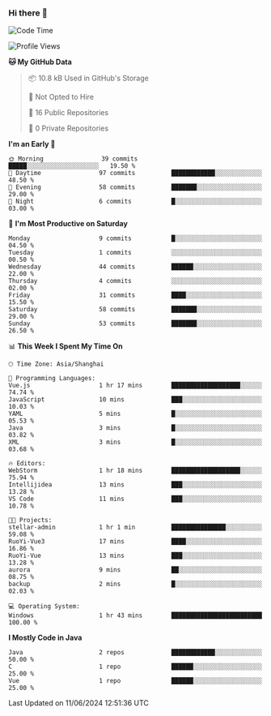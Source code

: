 ### Hi there 👋
<!--START_SECTION:waka-->
![Code Time](http://img.shields.io/badge/Code%20Time-373%20hrs%2010%20mins-blue)

![Profile Views](http://img.shields.io/badge/Profile%20Views-0-blue)

**🐱 My GitHub Data** 

> 📦 10.8 kB Used in GitHub's Storage 
 > 
> 🚫 Not Opted to Hire
 > 
> 📜 16 Public Repositories 
 > 
> 🔑 0 Private Repositories 
 > 
**I'm an Early 🐤** 

```text
🌞 Morning                39 commits          █████░░░░░░░░░░░░░░░░░░░░   19.50 % 
🌆 Daytime                97 commits          ████████████░░░░░░░░░░░░░   48.50 % 
🌃 Evening                58 commits          ███████░░░░░░░░░░░░░░░░░░   29.00 % 
🌙 Night                  6 commits           █░░░░░░░░░░░░░░░░░░░░░░░░   03.00 % 
```
📅 **I'm Most Productive on Saturday** 

```text
Monday                   9 commits           █░░░░░░░░░░░░░░░░░░░░░░░░   04.50 % 
Tuesday                  1 commits           ░░░░░░░░░░░░░░░░░░░░░░░░░   00.50 % 
Wednesday                44 commits          ██████░░░░░░░░░░░░░░░░░░░   22.00 % 
Thursday                 4 commits           ░░░░░░░░░░░░░░░░░░░░░░░░░   02.00 % 
Friday                   31 commits          ████░░░░░░░░░░░░░░░░░░░░░   15.50 % 
Saturday                 58 commits          ███████░░░░░░░░░░░░░░░░░░   29.00 % 
Sunday                   53 commits          ███████░░░░░░░░░░░░░░░░░░   26.50 % 
```


📊 **This Week I Spent My Time On** 

```text
🕑︎ Time Zone: Asia/Shanghai

💬 Programming Languages: 
Vue.js                   1 hr 17 mins        ███████████████████░░░░░░   74.74 % 
JavaScript               10 mins             ███░░░░░░░░░░░░░░░░░░░░░░   10.03 % 
YAML                     5 mins              █░░░░░░░░░░░░░░░░░░░░░░░░   05.53 % 
Java                     3 mins              █░░░░░░░░░░░░░░░░░░░░░░░░   03.82 % 
XML                      3 mins              █░░░░░░░░░░░░░░░░░░░░░░░░   03.68 % 

🔥 Editors: 
WebStorm                 1 hr 18 mins        ███████████████████░░░░░░   75.94 % 
Intellijidea             13 mins             ███░░░░░░░░░░░░░░░░░░░░░░   13.28 % 
VS Code                  11 mins             ███░░░░░░░░░░░░░░░░░░░░░░   10.78 % 

🐱‍💻 Projects: 
stellar-admin            1 hr 1 min          ███████████████░░░░░░░░░░   59.08 % 
RuoYi-Vue3               17 mins             ████░░░░░░░░░░░░░░░░░░░░░   16.86 % 
RuoYi-Vue                13 mins             ███░░░░░░░░░░░░░░░░░░░░░░   13.28 % 
aurora                   9 mins              ██░░░░░░░░░░░░░░░░░░░░░░░   08.75 % 
backup                   2 mins              █░░░░░░░░░░░░░░░░░░░░░░░░   02.03 % 

💻 Operating System: 
Windows                  1 hr 43 mins        █████████████████████████   100.00 % 
```

**I Mostly Code in Java** 

```text
Java                     2 repos             ████████████░░░░░░░░░░░░░   50.00 % 
C                        1 repo              ██████░░░░░░░░░░░░░░░░░░░   25.00 % 
Vue                      1 repo              ██████░░░░░░░░░░░░░░░░░░░   25.00 % 
```




 Last Updated on 11/06/2024 12:51:36 UTC
<!--END_SECTION:waka-->
<!--
**0Cherish/0Cherish** is a ✨ _special_ ✨ repository because its `README.md` (this file) appears on your GitHub profile.

Here are some ideas to get you started:

- 🔭 I’m currently working on ...
- 🌱 I’m currently learning ...
- 👯 I’m looking to collaborate on ...
- 🤔 I’m looking for help with ...
- 💬 Ask me about ...
- 📫 How to reach me: ...
- 😄 Pronouns: ...
- ⚡ Fun fact: ...
-->
